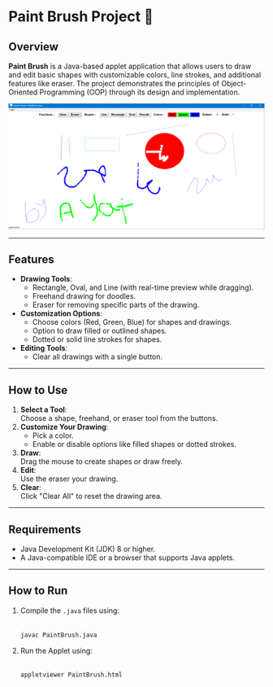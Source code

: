 # Paint Brush Project 🎨

## Overview  
**Paint Brush** is a Java-based applet application that allows users to draw and edit basic shapes with customizable colors, line strokes, and additional features like eraser.
The project demonstrates the principles of Object-Oriented Programming (OOP) through its design and implementation.

![Paint Brush Screenshot](PaintBrush/snipshotApp.png "Paint Brush Application Interface")

---

## Features  
- **Drawing Tools**:  
  - Rectangle, Oval, and Line (with real-time preview while dragging).  
  - Freehand drawing for doodles.  
  - Eraser for removing specific parts of the drawing.  
- **Customization Options**:  
  - Choose colors (Red, Green, Blue) for shapes and drawings.  
  - Option to draw filled or outlined shapes.  
  - Dotted or solid line strokes for shapes.  
- **Editing Tools**:  
  - Clear all drawings with a single button.  

---

## How to Use  
1. **Select a Tool**:  
   Choose a shape, freehand, or eraser tool from the buttons.  
2. **Customize Your Drawing**:  
   - Pick a color.  
   - Enable or disable options like filled shapes or dotted strokes.  
3. **Draw**:  
   Drag the mouse to create shapes or draw freely.  
4. **Edit**:  
   Use the eraser your drawing.  
5. **Clear**:  
   Click "Clear All" to reset the drawing area.  

---

## Requirements  
- Java Development Kit (JDK) 8 or higher.  
- A Java-compatible IDE or a browser that supports Java applets.

---

## How to Run  
1. Compile the `.java` files using:  
   ```bash
   
   javac PaintBrush.java

2. Run the Applet using:
   ```bash
   
   appletviewer PaintBrush.html
 
